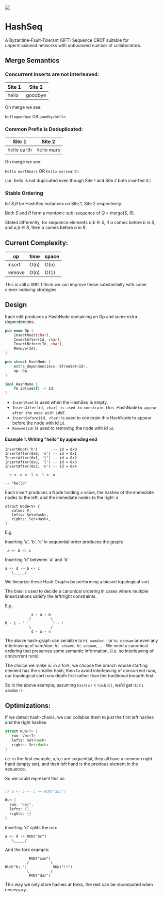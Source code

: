 <a href="https://crates.io/crates/hashseq"><img src="https://img.shields.io/crates/v/hashseq.svg"></a>

# HashSeq

A Byzantine-Fault-Tolerant (BFT) Sequence CRDT suitable for unpermissioned networks with unbounded number of collaborators.

## Merge Semantics

### Concurrent Inserts are not interleaved:

| Site 1 | Site 2  |
|--------|---------|
|  hello | goodbye |

On merge we see:

`hellogoodbye` OR `goodbyehello`


### Common Prefix is Deduplicated:

| Site 1 | Site 2  |
|--------|---------|
|  hello earth | hello mars |

On merge we see:

`hello earthmars` OR `hello marsearth`

(i.e. hello is not duplicated even though Site 1 and Site 2 both inserted it.)

### Stable Ordering
let _S_,_R_ be HashSeq instances on Site 1, Site 2 respectively.

Both _S_ and _R_ form a montonic sub-sequence of _Q_ = merge(_S_, _R_).

Stated differently, for sequence elements _a_,_b_ ∈ _S_, if _a_ comes before _b_ in _S_, and _a_,_b_ ∈ _R_, then _a_ comes before _b_ in _R_.

## Current Complexity:

|   op   | time | space |
|--------|------|-------|
| insert | O(n) | O(n)  |
| remove | O(n) | O(1)  |

This is still a WIP, I think we can improve these substantially with some clever indexing strategies

## Design


Each edit produces a HashNode containing an Op and some extra dependencies:

```rust
pub enum Op {
    InsertRoot(char),
    InsertAfter(Id, char),
    InsertBefore(Id, char),
    Remove(Id),
}

pub struct HashNode {
    extra_dependenciess: BTreeSet<Id>,
    op: Op,
}

impl HashNode {
    fn id(&self) -> Id;
}
```

* `InsertRoot` is used when the HashSeq is empty.
* `InsertAfter(id, char) is used to constrain this `HashNode` to appear after the node with id `id`.
* `InsertBefore(id, char)` is used to constrain this HashNode to appear before the node with id `id`.
* `Remove(id)` is used to removing the node with id `id`.

#### Example 1. Writing "hello" by appending end

```
InsertRoot('h')       -- id = 0x0
InsertAfter(0x0, 'e') -- id = 0x1
InsertAfter(0x1, 'l') -- id = 0x2
InsertAfter(0x2, 'l') -- id = 0x3
InsertAfter(0x3, 'o') -- id = 0x4

  h <- e <- l <- l <- o

-- "hello"
```




Each insert produces a Node holding a value, the hashes of the immediate nodes to the left, and the immediate nodes to the right:
s
```
struct Node<V> {
   value: V,
   lefts: Set<Hash>,
   rights: Set<Hash>,
}
```
E.g.

Inserting 'a', 'b', 'c' in sequential order produces the graph:
```
 a <- b <- c
```

Inserting 'd' between 'a' and 'b'
```
a <- d -> b <- c
   \_____/
```

We linearize these Hash Graphs by performing a biased topological sort.

The bias is used to decide a canonical ordering in cases where multiple linearizations satisfy the left/right constraints.

E.g.
```
            s - a - m
           /         \
h - i - ' '           ! - !
           \         /
            d - a - n

```

The above hash-graph can serialize to `hi samdan!!` or `hi dansam` or even any interleaving of sam/dan: `hi sdaamn`, `hi sdanam`, ... . We need a canonical ordering that preserves some semantic information, (i.e. no interleaving of concurrent runs)

The choice we make is: in a fork, we choose the branch whose starting element has the smaller hash, then to avoid interleaving of concurrent runs, our topological sort runs depth first rather than the traditional breadth first.

So in the above example, assuming `hash(s)` < `hash(d)`, we'd get is: `hi samdan!!`.


## Optimizations:


If we detect hash-chains, we can collabse them to just the first left hashes and the right hashes:

```rust
struct Run<T> {
   run: Vec<T>
   lefts: Set<Hash>
   rights: Set<Hash>
}
```

i.e. in the first example, a,b,c are sequential, they all have a common right hand (empty set), and their left hand is the previous element in the sequence.

So we could represent this as:

```rust

// a <- b <- c == RUN("abc")

Run {
  run: "abc",
  lefts: {},
  rights: {}
}

```

Inserting 'd' splits the run:

```
a <- d -> RUN("bc")
   \_____/
```

And the fork example:

```
           RUN("sam")
          /          \
RUN("hi ")            RUN("!!")
          \          /
           RUN("dan")
```

This way we only store hashes at forks, the rest can be recomputed when necessary.

